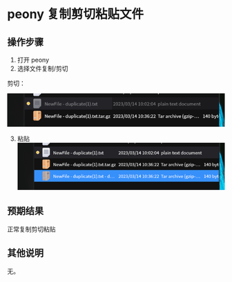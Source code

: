 # peony 复制剪切粘贴文件
## 操作步骤
1. 打开 peony
2. 选择文件复制/剪切   

剪切：

![peony-复制剪切粘贴文件-1](./img/peony-复制剪切粘贴文件-1.png)

3. 粘贴
![peony-复制剪切粘贴文件-2](./img/peony-复制剪切粘贴文件-2.png)


## 预期结果
正常复制剪切粘贴

## 其他说明

无。
